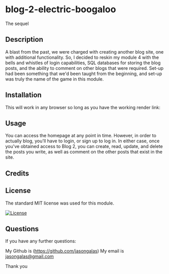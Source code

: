 # blog-2-electric-boogaloo
The sequel

## Description

A blast from the past, we were charged with creating another blog site, one with additional functionality. So, I decided to reskin my module 4 with the bells and whistles of login capabilities, SQL databases for storing the blog posts, and the ability to comment on other blogs that were required. Set-up had been something that we'd been taught from the beginning, and set-up was truly the name of the game in this module.

## Installation

This will work in any browser so long as you have the working render link:

## Usage

You can access the homepage at any point in time. However, in order to actually blog, you'll have to login, or sign up to log in. In either case, once you've obtained access to Blog 2, you can create, read, update, and delete the posts you write, as well as comment on the other posts that exist in the site.

## Credits



## License

The standard MIT license was used for this module.

[![License](https://img.shields.io/badge/license-MIT-blue.svg)](https://choosealicense.com/licenses/mit/) 

## Questions

If you have any further questions:

My Github is (https://github.com/jasongalas) 
My email is jasongalas@gmail.com

Thank you
